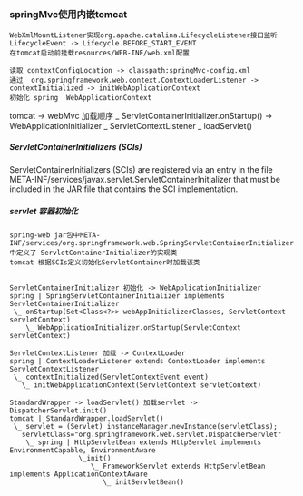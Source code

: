 ### springMvc使用内嵌tomcat
```text
WebXmlMountListener实现org.apache.catalina.LifecycleListener接口监听
LifecycleEvent -> Lifecycle.BEFORE_START_EVENT 
在tomcat启动前挂载resources/WEB-INF/web.xml配置

读取 contextConfigLocation -> classpath:springMvc-config.xml
通过  org.springframework.web.context.ContextLoaderListener -> contextInitialized -> initWebApplicationContext
初始化 spring  WebApplicationContext  

```

tomcat -> webMvc 加载顺序 
 \_ ServletContainerInitializer.onStartup() -> WebApplicationInitializer
   \_  ServletContextListener
     \_ loadServlet()
     
     
#####   ServletContainerInitializers (SCIs)
ServletContainerInitializers (SCIs) are registered via an entry in the file META-INF/services/javax.servlet.ServletContainerInitializer that must be included in the JAR file that contains the SCI implementation.

#####   servlet 容器初始化     
```text
spring-web jar包中META-INF/services/org.springframework.web.SpringServletContainerInitializer
中定义了 ServletContainerInitializer的实现类
tomcat 根据SCIs定义初始化ServletContainer时加载该类


ServletContainerInitializer 初始化 -> WebApplicationInitializer
spring | SpringServletContainerInitializer implements ServletContainerInitializer
 \_ onStartup(Set<Class<?>> webAppInitializerClasses, ServletContext servletContext)
    \_ WebApplicationInitializer.onStartup(ServletContext servletContext)

ServletContextListener 加载 -> ContextLoader
spring | ContextLoaderListener extends ContextLoader implements ServletContextListener
 \_ contextInitialized(ServletContextEvent event)
   \_ initWebApplicationContext(ServletContext servletContext)

StandardWrapper -> loadServlet() 加载servlet -> DispatcherServlet.init()
tomcat | StandardWrapper.loadServlet()
 \_ servlet = (Servlet) instanceManager.newInstance(servletClass);
   servletClass="org.springframework.web.servlet.DispatcherServlet"
    \_ spring | HttpServletBean extends HttpServlet implements EnvironmentCapable, EnvironmentAware 
                 \_init()
                    \_ FrameworkServlet extends HttpServletBean implements ApplicationContextAware
                       \_ initServletBean()
                       

```